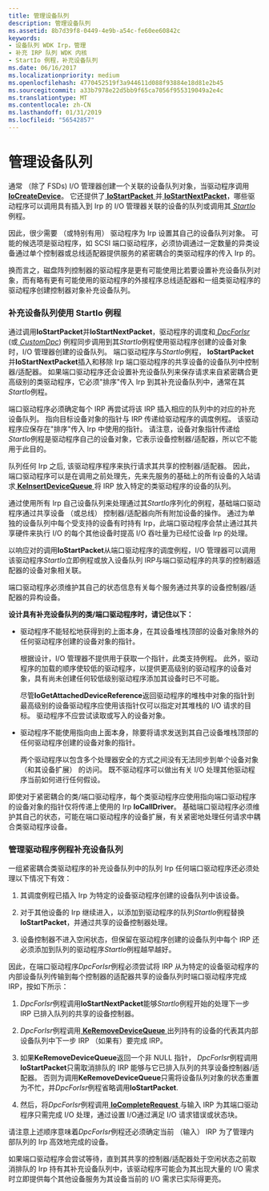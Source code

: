 ```yaml
---
title: 管理设备队列
description: 管理设备队列
ms.assetid: 8b7d39f8-0449-4e9b-a54c-fe60ee60842c
keywords:
- 设备队列 WDK Irp，管理
- 补充 IRP 队列 WDK 内核
- StartIo 例程，补充设备队列
ms.date: 06/16/2017
ms.localizationpriority: medium
ms.openlocfilehash: 4770452519f3a944611d088f93884e18d81e2b45
ms.sourcegitcommit: a33b7978e22d5bb9f65ca7056f955319049a2e4c
ms.translationtype: MT
ms.contentlocale: zh-CN
ms.lasthandoff: 01/31/2019
ms.locfileid: "56542857"
---
```

# <a name="managing-device-queues"></a>管理设备队列





通常 （除了 FSDs) I/O 管理器创建一个关联的设备队列对象，当驱动程序调用[ **IoCreateDevice**](https://msdn.microsoft.com/library/windows/hardware/ff548397)。 它还提供了[ **IoStartPacket** ](https://msdn.microsoft.com/library/windows/hardware/ff550370)并[ **IoStartNextPacket**](https://msdn.microsoft.com/library/windows/hardware/ff550358)，哪些驱动程序可以调用具有插入到 Irp 的 I/O 管理器关联的设备的队列或调用其[ *StartIo* ](https://msdn.microsoft.com/library/windows/hardware/ff563858)例程。

因此，很少需要 （或特别有用） 驱动程序为 Irp 设置其自己的设备队列对象。 可能的候选项是驱动程序，如 SCSI 端口驱动程序，必须协调通过一定数量的异类设备通过单个控制器或总线适配器提供服务的紧密耦合的类驱动程序的传入 Irp 的。

换而言之，磁盘阵列控制器的驱动程序是更有可能使用比若要设置补充设备队列对象，而有略有更有可能使用的驱动程序的外接程序总线适配器和一组类驱动程序的驱动程序创建控制器对象补充设备队列。

### <a name="using-supplemental-device-queues-with-a-startio-routine"></a>补充设备队列使用 StartIo 例程

通过调用**IoStartPacket**并**IoStartNextPacket**，驱动程序的调度和[ *DpcForIsr* ](https://msdn.microsoft.com/library/windows/hardware/ff544079) (或[ *CustomDpc*](https://msdn.microsoft.com/library/windows/hardware/ff542972)) 例程同步调用到其*StartIo*例程使用驱动程序创建的设备对象时，I/O 管理器创建的设备队列。 端口驱动程序与*StartIo*例程， **IoStartPacket**并**IoStartNextPacket**插入和移除 Irp 端口驱动程序的共享设备的设备队列中控制器/适配器。 如果端口驱动程序还会设置补充设备队列来保存请求来自紧密耦合更高级别的类驱动程序，它必须"排序"传入 Irp 到其补充设备队列中，通常在其*StartIo*例程。

端口驱动程序必须确定每个 IRP 再尝试将该 IRP 插入相应的队列中的对应的补充设备队列。 指向目标设备对象的指针与 IRP 传递给驱动程序的调度例程。 该驱动程序应保存在"排序"传入 Irp 中使用的指针。 请注意，设备对象指针传递给*StartIo*例程是驱动程序自己的设备对象，它表示设备控制器/适配器，所以它不能用于此目的。

队列任何 Irp 之后, 该驱动程序程序来执行请求其共享的控制器/适配器。 因此，端口驱动程序可以是在调用之前处理先，先来先服务的基础上的所有设备的入站请求[ **KeInsertDeviceQueue** ](https://msdn.microsoft.com/library/windows/hardware/ff552180)将 IRP 放入特定的类驱动程序的设备的队列。

通过使用所有 Irp 自己设备队列来处理通过其*StartIo*序列化的例程，基础端口驱动程序通过共享设备 （或总线） 控制器/适配器向所有附加设备的操作。 通过为单独的设备队列中每个受支持的设备有时持有 Irp，此端口驱动程序会禁止通过其共享硬件来执行 I/O 的每个其他设备时提高 I/O 吞吐量为已经忙设备 Irp 的处理。

以响应对的调用**IoStartPacket**从端口驱动程序的调度例程，I/O 管理器可以调用该驱动程序*StartIo*立即例程或放入设备队列 IRP与端口驱动程序的共享的控制器适配器的设备对象相关联。

端口驱动程序必须维护其自己的状态信息有关每个服务通过共享的设备控制器/适配器的异构设备。

**设计具有补充设备队列的类/端口驱动程序时，请记住以下：**

-   驱动程序不能轻松地获得到的上面本身，在其设备堆栈顶部的设备对象除外的任何驱动程序创建的设备对象的指针。

    根据设计，I/O 管理器不提供用于获取一个指针，此类支持例程。 此外，驱动程序的加载的顺序使较低的驱动程序，以提供更高级别的驱动程序的设备对象，具有尚未创建任何较低级别驱动程序添加其设备时已不可能。

    尽管**IoGetAttachedDeviceReference**返回驱动程序的堆栈中对象的指针到最高级别的设备驱动程序应使用该指针仅可以指定对其堆栈的 I/O 请求的目标。 驱动程序不应尝试读取或写入的设备对象。

-   驱动程序不能使用指向由上面本身，除要将请求发送到其自己设备堆栈顶部的任何驱动程序创建的设备对象的指针。

    两个驱动程序以包含多个处理器安全的方式之间没有无法同步到单个设备对象 （和其设备扩展） 的访问。 既不驱动程序可以做出有关 I/O 处理其他驱动程序当前如何进行任何假设。

即使对于紧密耦合的类/端口驱动程序，每个类驱动程序应使用指向端口驱动程序的设备对象的指针仅将传递上使用的 Irp **IoCallDriver**。 基础端口驱动程序必须维护其自己的状态，可能在端口驱动程序的设备扩展，有关紧密地处理任何请求中耦合类驱动程序设备。

### <a name="managing-supplemental-device-queues-across-driver-routines"></a>管理驱动程序例程补充设备队列

一组紧密耦合类驱动程序的补充设备队列中的队列 Irp 任何端口驱动程序还必须处理以下情况下有效：

1.  其调度例程已插入 Irp 为特定的设备驱动程序创建的设备队列中该设备。

2.  对于其他设备的 Irp 继续进入，以添加到驱动程序的队列*StartIo*例程替换**IoStartPacket**，并通过共享的设备控制器处理。

3.  设备控制器不进入空闲状态，但保留在驱动程序创建的设备队列中每个 IRP 还必须添加到队列的驱动程序*StartIo*例程越早越好。

因此，在端口驱动程序*DpcForIsr*例程必须尝试将 IRP 从为特定的设备驱动程序的内部设备队列传输到每个控制器的适配器共享的设备队列时端口驱动程序完成 IRP，按如下所示：

1.  *DpcForIsr*例程调用**IoStartNextPacket**能够*StartIo*例程开始的处理下一步 IRP 已排入队列的共享的设备控制器。

2.  *DpcForIsr*例程调用[ **KeRemoveDeviceQueue** ](https://msdn.microsoft.com/library/windows/hardware/ff553156)出列持有的设备的代表其内部设备队列中下一步 IRP （如果有）要完成 IRP。

3.  如果**KeRemoveDeviceQueue**返回一个非 NULL 指针， *DpcForIsr*例程调用**IoStartPacket**只需取消排队的 IRP 能够与它已排入队列的共享设备控制器/适配器。 否则为调用**KeRemoveDeviceQueue**只需将设备队列对象的状态重置为不忙，并*DpcForIsr*例程省略调用**IoStartPacket**.

4.  然后，将*DpcForIsr*例程调用[ **IoCompleteRequest** ](https://msdn.microsoft.com/library/windows/hardware/ff548343)与输入 IRP 为其端口驱动程序只需完成 I/O 处理，通过设置 I/O通过满足 I/O 请求错误或状态块。

请注意上述顺序意味着*DpcForIsr*例程还必须确定当前 （输入） IRP 为了管理内部队列的 Irp 高效地完成的设备。

如果端口驱动程序会尝试等待，直到其共享的控制器/适配器处于空闲状态之前取消排队的 Irp 持有其补充设备队列中，该驱动程序可能会为其出现大量的 I/O 需求时立即提供每个其他设备服务为其设备当前的 I/O 需求已实际得更亮。

 

 




